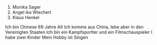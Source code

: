 1. Monika Sager
2. Angel ika Wiechert
3. Klaus Henkel

Ich bin Chinese
69 Jahre Alt
Ich komme aus China, lebe aber in den Vereinigten Staaten
Ich bin ein Kampfsportler und ein Filmschauspieler
I habe zwei Kinder
Mein Hobby ist Singen
